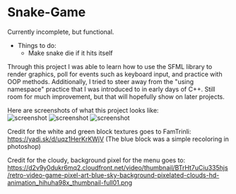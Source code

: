 # Snake-Game 
Currently incomplete, but functional.

- Things to do: 
  - Make snake die if it hits itself
  
Through this project I was able to learn how to use the SFML library to render graphics, poll for events such as 
keyboard input, and practice with OOP methods. Additionally, I tried to steer away from the "using namespace" practice
that I was introduced to in early days of C++. Still room for much improvement, but that will hopefully show on
later projects. 

Here are screenshots of what this project looks like:  
![screenshot](../master/screenshots/snake1.png?raw=true)
![screenshot](../master/screenshots/snake2.png?raw=true)
![screenshot](../master/screenshots/snake3.png?raw=true)

Credit for the white and green block textures goes to FamTrinli:
https://yadi.sk/d/uqz1HerKrKWjV
(The blue block was a simple recoloring in photoshop)

Credit for the cloudy, background pixel for the menu goes to: 
https://d2v9y0dukr6mq2.cloudfront.net/video/thumbnail/BTrHt7uCiu335hjs/retro-video-game-pixel-art-blue-sky-background-pixelated-clouds-hd-animation_hihuha98x_thumbnail-full01.png
